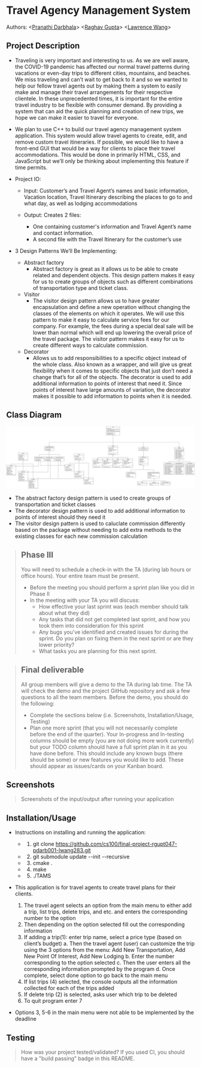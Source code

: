 <!-- > As you complete each section you **must** remove the prompt text. Every *turnin* of this project includes points for formatting of this README so keep it clean and keep it up to date. 
 > Prompt text is any lines beginning with "\<"
 > Replace anything between \<...\> with your project specifics and remove angle brackets. For example, you need to name your project and replace the header right below this line with that title (no angle brackets). -->
 # Travel Agency Management System
 <!-- > Your author list below should include links to all members GitHub and should begin with a "\<" (remove existing author). -->
 
 Authors: \<[Pranathi Darbhala](https://github.com/pdarb)\>
 \<[Raghav Gupta](https://github.com/guptaraghav29)\>  \<[Lawrence Wang](https://github.com/LawrenceGWang)\>
 
<!-- 
> You will be forming a group of **THREE** students and work on an interesting project that you will propose yourself (in this `README.md` document). You can pick any project that you'd like, but it needs ot implement three design patterns. Each of the members in a group is expected to work on at least one design pattern and its test cases. You can, of course, help each other, but it needs to be clear who will be responsible for which pattern and for which general project features.
 
 > ## Expectations
 > * Incorporate **three** distinct design patterns, *two* of the design patterns need to be taught in this course:
 >   * Composite, Strategy, Abstract Factory, Visitor
 > * All three design patterns need to be linked together (it can't be three distinct projects)
 > * Your project should be implemented in C/C++. If you wish to choose anoher programming language (e.g. Java, Python), please discuss with your lab TA to obtain permission.
 > * You can incorporate additional technologies/tools but they must be approved (in writing) by the instructor or the TA.
 > * Each member of the group **must** be committing code regularly and make sure their code is correctly attributed to them. We will be checking attributions to determine if there was equal contribution to the project. 
 -->


## Project Description
* Traveling is very important and interesting to us. As we are well aware, the COVID-19 pandemic has affected our normal travel patterns during vacations or even-day trips to different cities, mountains, and beaches. We miss traveling and can’t wait to get back to it and so we wanted to help our fellow travel agents out by making them a system to easily make and manage their travel arrangements for their respective clientele. In these unprecedented times, it is important for the entire travel industry to be flexible with consumer demand. By providing a system that can aid the quick planning and creation of new trips, we hope we can make it easier to travel for everyone.
* We plan to use C++ to build our travel agency management system application. This system would allow travel agents to create, edit, and remove custom travel itineraries. If possible, we would like to have a front-end GUI that would be a way for clients to place their travel accommodations. This would be done in primarily HTML, CSS, and JavaScript but we’ll only be thinking about implementing this feature if time permits.
* Project IO:
	* Input: Customer’s and Travel Agent’s names and basic information, Vacation location, Travel Itinerary describing the places to go to and what day, as well as lodging accommodations  
 
	* Output: Creates 2 files:
		 * One containing customer's information and Travel Agent’s name and contact information.
		 * A second file with the Travel Itinerary for the customer’s use

* 3 Design Patterns We’ll Be Implementing:
	* Abstract factory 
		* Abstract factory is great as it allows us to be able to create related and dependent objects. This design pattern makes it easy for us to create groups of objects such as different combinations of transportation type and ticket class.
	* Visitor
		* The visitor design pattern allows us to have greater encapsulation and define a new operation without changing the classes of the elements on which it operates. We will use this pattern to make it easy to calculate service fees for our company. For example, the fees during a special deal sale will be lower than normal which will end up lowering the overall price of the travel package. The visitor pattern makes it easy for us to create different ways to calculate commission.
	* Decorator
		* Allows us to add responsibilities to a specific object instead of the whole class. Also known as a wrapper, and will give us great flexibility when it comes to specific objects that just don’t need a change that’s for all of the objects. The decorator is used to add additional information to points of interest that need it. Since points of interest have large amounts of variation, the decorator makes it possible to add information to points when it is needed.
<!--
 > ## Phase II
 > In addition to completing the "Class Diagram" section below, you will need to 
 > * Set up your GitHub project board as a Kanban board for the project. It should have columns that map roughly to 
 >   * Backlog, TODO, In progress, In testing, Done
 >   * You can change these or add more if you'd like, but we should be able to identify at least these.
 > * There is no requirement for automation in the project board but feel free to explore those options.
 > * Create an "Epic" (note) for each feature and each design pattern and assign them to the appropriate team member. Place these in the `Backlog` column
 > * Complete your first *sprint planning* meeting to plan out the next 7 days of work.
 >   * Create smaller development tasks as issues and assign them to team members. Place these in the `Backlog` column.
 >   * These cards should represent roughly 7 days worth of development time for your team, taking you until your first meeting with the TA
 -->
## Class Diagram
 ![OMT class diagram](/omt_diagram.png)
 * The abstract factory design pattern is used to create groups of transportation and ticket classes
 * The decorator design pattern is used to add additional information to points of interest should they need it
 * The visitor design pattern is used to caluclate commission differently based on the package without needing to add extra methods to the existing classes for each new commission calculation
 <!--
 > Include a class diagram(s) for each design pattern and a description of the diagram(s). This should be in sufficient detail that another group could pick up the project this point and successfully complete it. Use proper OMT notation (as discussed in the course slides). You may combine multiple design patterns into one diagram if you'd like, but it needs to be clear which portion of the diagram represents which design pattern (either in the diagram or in the description). 
 -->
 
 > ## Phase III
 > You will need to schedule a check-in with the TA (during lab hours or office hours). Your entire team must be present. 
 > * Before the meeting you should perform a sprint plan like you did in Phase II
 > * In the meeting with your TA you will discuss: 
 >   - How effective your last sprint was (each member should talk about what they did)
 >   - Any tasks that did not get completed last sprint, and how you took them into consideration for this sprint
 >   - Any bugs you've identified and created issues for during the sprint. Do you plan on fixing them in the next sprint or are they lower priority?
 >   - What tasks you are planning for this next sprint.

 > ## Final deliverable
 > All group members will give a demo to the TA during lab time. The TA will check the demo and the project GitHub repository and ask a few questions to all the team members. 
 > Before the demo, you should do the following:
 > * Complete the sections below (i.e. Screenshots, Installation/Usage, Testing)
 > * Plan one more sprint (that you will not necessarily complete before the end of the quarter). Your In-progress and In-testing columns should be empty (you are not doing more work currently) but your TODO column should have a full sprint plan in it as you have done before. This should include any known bugs (there should be some) or new features you would like to add. These should appear as issues/cards on your Kanban board. 
 ## Screenshots
 > Screenshots of the input/output after running your application
 ## Installation/Usage
 * Instructions on installing and running the application:
	* 1. git clone https://github.com/cs100/final-project-rgupt047-pdarb001-lwang283.git
	* 2. git submodule update --init --recursive
	* 3. cmake .
	* 4. make
	* 5. ./TAMS

 * This application is for travel agents to create travel plans for their clients. 
	1. The travel agent selects an option from the main menu to either add a trip, list trips, delete trips, and etc. and enters the corresponding number to the option
	2. Then depending on the option selected fill out the corresponding information
	3. If adding a trip(1): enter trip name, select a price type (based on client’s budget)
		a. Then the travel agent (user) can customize the trip using the 3 options from the menu: Add New Transportation, Add New Point Of Interest, Add New Lodging
		b. Enter the number corresponding to the option selected
		c. Then the user enters all the corresponding information prompted by the program
		d. Once complete, select done option to go back to the main menu
	4. If list trips (4) selected, the console outputs all the information collected for each of the trips added
	5. If delete trip (2) is selected, asks user which trip to be deleted
	6. To quit program enter 7
 * Options 3, 5-6 in the main menu were not able to be implemented by the deadline


 ## Testing
 > How was your project tested/validated? If you used CI, you should have a "build passing" badge in this README.
 
